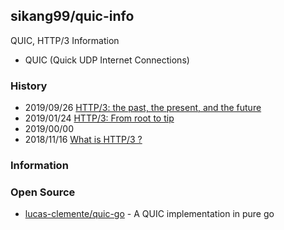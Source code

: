 ## sikang99/quic-info
QUIC, HTTP/3 Information
- QUIC (Quick UDP Internet Connections)


### History
- 2019/09/26 [HTTP/3: the past, the present, and the future](https://blog.cloudflare.com/http3-the-past-present-and-future/)
- 2019/01/24 [HTTP/3: From root to tip](https://blog.cloudflare.com/http-3-from-root-to-tip/)
- 2019/00/00
- 2018/11/16 [What is HTTP/3 ?](https://medium.com/devgorilla/what-is-http-3-94335c57823f)



### Information



### Open Source
- [lucas-clemente/quic-go](https://github.com/lucas-clemente/quic-go) - A QUIC implementation in pure go


